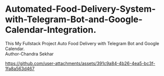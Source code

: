 # Automated-Food-Delivery-System-with-Telegram-Bot-and-Google-Calendar-Integration.
This My Fullstack Project Auto Food Delivery with Telegram Bot and Google Calendar.
<br>
Author-Chandra Sekhar

https://github.com/user-attachments/assets/391c9a84-4b26-4ea5-bc3f-1fa8a563d467

